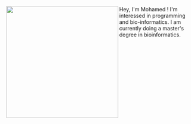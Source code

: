<img align="left" width="300" src="https://media.tenor.com/dHk-LfzHrtwAAAAi/linux-computer.gif">
<div class="typewriter">
    Hey, I'm Mohamed !
    I'm interessed in programming and bio-informatics. 
    I am currently doing a master's degree in bioinformatics.
</div>

<style>
    
</style>


